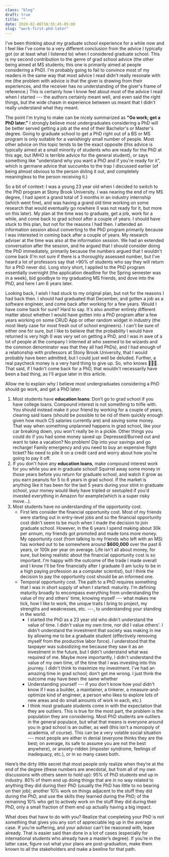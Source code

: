```yaml
---
class: "blog"
draft: true
title: ""
date: 2020-02-06T16:55:45-05:00
slug: "work-first-phd-later"
---
```

I’ve been thinking about my graduate school experience for a while now and I feel like I've come to a very different conclusion from the advice I typically got (or at least what I listened to) when I considered graduate school. This is my second contribution to the genre of grad school advice (the other being aimed at MS students; this one is primarily aimed at people considering a PhD). I'm probably going to fail to convince most of my readers in the same way that most advice I read didn't really resonate with me (the problem with advice is that the giver is drawing from their experiences, and the receiver has no understanding of the giver's frame of reference.) This is certainly how I know feel about most of the advice I read when I started --- the authors certainly meant well, and even said the right things, but the wide chasm in experience between us meant that I didn't really understand what they meant.

The point I'm trying to make can be nicely summarized as __"Go work; get a PhD later."__ I strongly believe most undergraduates considering a PhD will be better served getting a job at the end of their Bachelor's or Master's degree. Going to graduate school to get a PhD right out of a BS or MS program is only suitable for a vanishingly small number of people. Most other advice on this topic tends to be the exact opposite (this advice is typically aimed at a small minority of students who are ready for the PhD at this age, but IMHO is terrible advice for the general student), or says something like "understand why you want a PhD and if you're ready for it", which is germane advice that succumbs to the trap I discussed earlier (of being almost obvious to the person doling it out, and completely meaningless to the person receiving it.)

So a bit of context: I was a young 23 year old when I decided to switch to the PhD program at Stony Brook University. I was nearing the end of my MS degree, I had spent a grand total of 3 months in an industry internship (which went fine), and was having a grand old time working on some research that would eventually go nowhere (I was not ready for it, but more on this later). My plan at the time was to graduate, get a job, work for a while, and come back to grad school after a couple of years. I should have stuck to this plan, but not for the reasons I had then. I attended an information session about converting to the PhD program primarily because I was interested in coming back after a couple of years. My research adviser at the time was also at the information session. We had an extended conversation after the session, and he argued that I should consider doing the PhD immediately, primarily because the numbers argued that I wouldn't come back (I'm not sure if there is a thoroughly assessed number, but I've heard a lot of professors say that >90% of students who say they will return for a PhD never do). Long story short, I applied to the PhD program essentially overnight (the application deadline for the Spring semester was in a week), bid goodbye to my graduating MS friends, and dove into the PhD, and here I am 6 years later.

Looking back, I wish I had stuck to my original plan, but not for the reasons I had back then. I should had graduated that December, and gotten a job as a software engineer, and come back after working for a few years. Would I have come back for sure? Hard to say. It's also another entirely different matter about whether I would have gotten into a PhD program after a few years working on some CRUD App or other random widget in industry (the most likely case for most fresh out of school engineers). I can't be sure of either one for sure, but I like to believe that the probability I would have returned is very high (I was very set on getting a PhD, and I was in awe of a lot of people at the company I interned at who seemed to be wizards and the common denominator was that they all had PhDs), and I had enough of a relationship with professors at Stony Brook University, that I would probably have been admitted, but I could just well be deluded. Further, a real paycheck money is a very hard thing to give up. So, who knows 🤷🏽‍♂️. That said, if I hadn't come back for a PhD, that wouldn't necessarily have been a bad thing, as I'll argue later in this article.

Allow me to explain why I believe most undergraduates considering a PhD should go work, and get a PhD later:

1. Most students have **education loans**: Don’t go to grad school if you have college loans. Compound interest is not something to trifle with. You should instead make it your friend by working for a couple of years, clearing said loans (should be possible to be rid of them quickly enough given how much CS salaries currently are) and *saving* some money. That way when something unplanned happens in grad school, like your car breaking down, you won't really be in a pickle. Other things you could do if you had some money saved up: Depressed/Burned out and want to take a vacation? No problem! Dip into your savings and go recharge! Family emergency and you need to buy an expensive flight ticket? No need to pile it on a credit card and worry about how you're going to pay it off.
2. If you don't have any **education loans**, make compound interest work for you while you are in graduate school! Squirrel away some money in those years before you return for graduate school, and watch it grow as you earn peanuts for 5 to 6 years in grad school. If the market is anything like it has been for the last 5 years during your stint in graduate school, your money would likely have tripled or sextupled if you'd invested everything in Amazon for example(which is a super risky move...).
3. Most students have no understanding of the opportunity cost.
	* First lets consider the financial opportunity cost. Most of my friends were starting out in entry-level jobs and so the financial opportunity cost didn't seem to be much when I made the decision to join graduate school. However, in the 6 years I spend making about 30k per annum, my friends got promoted and made tons more money. My opportunity cost (from talking to my friends who left with an MS) has worked out to be somewhere around **$600,000** over the past 6 years, or 100k per year on average. Life isn't all about money, for sure, but being realistic about the financial opportunity cost is so important. I'm happy with the outcome of the trade I made overall and I know I'll be fine financially after I graduate (I am lucky to be in a high paying profession as a computer scientist), but I think the decision to pay the opportunity cost should be an informed one.
	* Temporal opportunity cost. The path to a PhD requires something that I was in short supply of when I started: maturity. I'm defining maturity broadly to encompass everything from understanding the value of my and others' time, knowing myself --- what makes me tick, how I like to work, the unique traits I bring to project, my strengths and weaknesses, etc. ---, to understanding your standing in the world.
		* I started the PhD as a 23 year old who didn't understand the value of time. I didn't value my own time, nor did I value others'. I didn't understand the investment that society was making in me by allowing me to be a graduate student (effectively removing myself from the productive labor force). I understood that the taxpayer was subsidizing me because they saw it as an investment in the future, but I didn't understand what was required of me. Maybe more importantly, I didn't understand the value of my own time, of the time that I was investing into this journey. I didn't think to maximize my investment. I've had an amazing time in grad school; don't get me wrong. I just think the outcome may have been the same whether
        * Understanding yourself --- if you don't know how youI didn't know if I was a builder, a maintainer, a tinkerer, a measure-and-optimize kind of engineer, a person who likes to explore lots of new areas and do small amounts of work in each, etc.)
        * I think most graduate students come in with the expectation that they are outliers. This is true for the most part, the problem is the population they are considering. Most PhD students are outliers in the general populace, but what that means is everyone around you in grad school is an outlier, as well (this isn't a monopoly of academia, of course). This can be a very volatile social situation --- most people are either in denial (everyone thinks they are the best; on average, its safe to assume you are not the best anywhere), or anxiety-ridden (imposter syndrome, feelings of inadequacy, etc.), or in so many cases both.

Here’s the dirty little secret that most people only realize when they’re at the end of the degree (these numbers are anecdotal, but from all of my own discussions with others seem to hold up):
95% of PhD students end up in industry.
80% of them end up doing things that are in no way related to anything they did during their PhD (usually the PhD has little to no bearing on their job); another 10% work on things adjacent to the stuff they did during the PhD, and use the skills they learned during the PhD; of the remaining 10% who get to actively work on the stuff they did during their PhD, only a small fraction of them end up actually having a big impact.

What does that have to do with you? Realize that completing your PhD is not something that gives you any sort of appreciable leg up in the average case. If you’re suffering, and your advisor can’t be reasoned with, leave already. That is easier said than done in a lot of cases (especially for international students who already have a master’s degree). If you’re in the latter case, figure out what your plans are post-graduation, make them known to all the stakeholders and make a beeline for that path.
